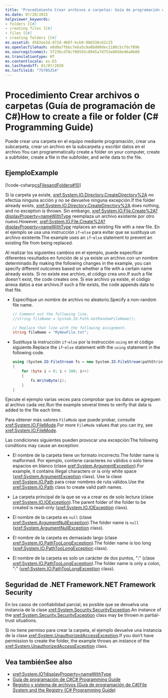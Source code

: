 ```yaml
---
title: 'Procedimiento Crear archivos o carpetas: Guía de programación de C#'
ms.date: 07/20/2015
helpviewer_keywords:
- folders [C#]
- creating files [C#]
- files [C#]
- creating folders [C#]
ms.assetid: 4582ee2d-d72d-4687-bcb9-08d336c62c25
ms.openlocfilehash: e0d0a7fbbc7e6a5c9a0bd00dec1188c5cfdcf896
ms.sourcegitcommit: 5f236cd78cf09593c8945a7d753e0850e96a0b80
ms.translationtype: HT
ms.contentlocale: es-ES
ms.lasthandoff: 01/07/2020
ms.locfileid: "75705254"
---
```

# <a name="how-to-create-a-file-or-folder-c-programming-guide"></a><span data-ttu-id="11551-102">Procedimiento Crear archivos o carpetas (Guía de programación de C#)</span><span class="sxs-lookup"><span data-stu-id="11551-102">How to create a file or folder (C# Programming Guide)</span></span>
<span data-ttu-id="11551-103">Puede crear una carpeta en el equipo mediante programación, crear una subcarpeta, crear un archivo en la subcarpeta y escribir datos en el archivo.</span><span class="sxs-lookup"><span data-stu-id="11551-103">You can programmatically create a folder on your computer, create a subfolder, create a file in the subfolder, and write data to the file.</span></span>  
  
## <a name="example"></a><span data-ttu-id="11551-104">Ejemplo</span><span class="sxs-lookup"><span data-stu-id="11551-104">Example</span></span>  
 [!code-csharp[csFilesandFolders#10](~/samples/snippets/csharp/VS_Snippets_VBCSharp/csFilesAndFolders/CS/FileIteration.cs#10)]  
  
 <span data-ttu-id="11551-105">Si la carpeta ya existe, <xref:System.IO.Directory.CreateDirectory%2A> no efectúa ninguna acción y no se devuelve ninguna excepción.</span><span class="sxs-lookup"><span data-stu-id="11551-105">If the folder already exists, <xref:System.IO.Directory.CreateDirectory%2A> does nothing, and no exception is thrown.</span></span> <span data-ttu-id="11551-106">Sin embargo, <xref:System.IO.File.Create%2A?displayProperty=nameWithType> reemplaza un archivo existente por otro nuevo.</span><span class="sxs-lookup"><span data-stu-id="11551-106">However, <xref:System.IO.File.Create%2A?displayProperty=nameWithType> replaces an existing file with a new file.</span></span> <span data-ttu-id="11551-107">En el ejemplo se usa una instrucción `if`-`else` para evitar que se sustituya un archivo existente.</span><span class="sxs-lookup"><span data-stu-id="11551-107">The example uses an `if`-`else` statement to prevent an existing file from being replaced.</span></span>  
  
 <span data-ttu-id="11551-108">Al realizar los siguientes cambios en el ejemplo, puede especificar diferentes resultados en función de si ya existe un archivo con un nombre determinado.</span><span class="sxs-lookup"><span data-stu-id="11551-108">By making the following changes in the example, you can specify different outcomes based on whether a file with a certain name already exists.</span></span> <span data-ttu-id="11551-109">Si no existe ese archivo, el código crea uno.</span><span class="sxs-lookup"><span data-stu-id="11551-109">If such a file doesn't exist, the code creates one.</span></span> <span data-ttu-id="11551-110">Si ese archivo ya existe, el código anexa datos a ese archivo.</span><span class="sxs-lookup"><span data-stu-id="11551-110">If such a file exists, the code appends data to that file.</span></span>  
  
- <span data-ttu-id="11551-111">Especifique un nombre de archivo no aleatorio.</span><span class="sxs-lookup"><span data-stu-id="11551-111">Specify a non-random file name.</span></span>  
  
    ```csharp  
    // Comment out the following line.  
    //string fileName = System.IO.Path.GetRandomFileName();  
  
    // Replace that line with the following assignment.  
    string fileName = "MyNewFile.txt";  
    ```  
  
- <span data-ttu-id="11551-112">Sustituya la instrucción `if`-`else` por la instrucción `using` en el código siguiente.</span><span class="sxs-lookup"><span data-stu-id="11551-112">Replace the `if`-`else` statement with the `using` statement in the following code.</span></span>  
  
    ```csharp  
    using (System.IO.FileStream fs = new System.IO.FileStream(pathString, FileMode.Append))   
    {  
        for (byte i = 0; i < 100; i++)  
        {  
            fs.WriteByte(i);  
        }  
    }  
    ```  
  
 <span data-ttu-id="11551-113">Ejecute el ejemplo varias veces para comprobar que los datos se agreguen al archivo cada vez.</span><span class="sxs-lookup"><span data-stu-id="11551-113">Run the example several times to verify that data is added to the file each time.</span></span>  
  
 <span data-ttu-id="11551-114">Para obtener más valores `FileMode` que puede probar, consulte <xref:System.IO.FileMode>.</span><span class="sxs-lookup"><span data-stu-id="11551-114">For more `FileMode` values that you can try, see <xref:System.IO.FileMode>.</span></span>  
  
 <span data-ttu-id="11551-115">Las condiciones siguientes pueden provocar una excepción:</span><span class="sxs-lookup"><span data-stu-id="11551-115">The following conditions may cause an exception:</span></span>  
  
- <span data-ttu-id="11551-116">El nombre de la carpeta tiene un formato incorrecto.</span><span class="sxs-lookup"><span data-stu-id="11551-116">The folder name is malformed.</span></span> <span data-ttu-id="11551-117">Por ejemplo, contiene caracteres no válidos o solo tiene espacios en blanco (clase <xref:System.ArgumentException>).</span><span class="sxs-lookup"><span data-stu-id="11551-117">For example, it contains illegal characters or is only white space (<xref:System.ArgumentException> class).</span></span> <span data-ttu-id="11551-118">Use la clase <xref:System.IO.Path> para crear nombres de ruta válidos.</span><span class="sxs-lookup"><span data-stu-id="11551-118">Use the <xref:System.IO.Path> class to create valid path names.</span></span>  
  
- <span data-ttu-id="11551-119">La carpeta principal de la que se va a crear es de solo lectura (clase <xref:System.IO.IOException>).</span><span class="sxs-lookup"><span data-stu-id="11551-119">The parent folder of the folder to be created is read-only (<xref:System.IO.IOException> class).</span></span>  
  
- <span data-ttu-id="11551-120">El nombre de la carpeta es `null` (clase <xref:System.ArgumentNullException>).</span><span class="sxs-lookup"><span data-stu-id="11551-120">The folder name is `null` (<xref:System.ArgumentNullException> class).</span></span>  
  
- <span data-ttu-id="11551-121">El nombre de la carpeta es demasiado largo (clase <xref:System.IO.PathTooLongException>).</span><span class="sxs-lookup"><span data-stu-id="11551-121">The folder name is too long (<xref:System.IO.PathTooLongException> class).</span></span>  
  
- <span data-ttu-id="11551-122">El nombre de la carpeta es solo un carácter de dos puntos, ":" (clase <xref:System.IO.PathTooLongException>).</span><span class="sxs-lookup"><span data-stu-id="11551-122">The folder name is only a colon, ":" (<xref:System.IO.PathTooLongException> class).</span></span>  
  
## <a name="net-framework-security"></a><span data-ttu-id="11551-123">Seguridad de .NET Framework</span><span class="sxs-lookup"><span data-stu-id="11551-123">.NET Framework Security</span></span>  
 <span data-ttu-id="11551-124">En los casos de confiabilidad parcial, es posible que se devuelva una instancia de la clase <xref:System.Security.SecurityException>.</span><span class="sxs-lookup"><span data-stu-id="11551-124">An instance of the <xref:System.Security.SecurityException> class may be thrown in partial-trust situations.</span></span>  
  
 <span data-ttu-id="11551-125">Si no tiene permiso para crear la carpeta, el ejemplo devuelve una instancia de la clase <xref:System.UnauthorizedAccessException>.</span><span class="sxs-lookup"><span data-stu-id="11551-125">If you don’t have permission to create the folder, the example throws an instance of the <xref:System.UnauthorizedAccessException> class.</span></span>  
  
## <a name="see-also"></a><span data-ttu-id="11551-126">Vea también</span><span class="sxs-lookup"><span data-stu-id="11551-126">See also</span></span>

- <xref:System.IO?displayProperty=nameWithType>
- [<span data-ttu-id="11551-127">Guía de programación de C#</span><span class="sxs-lookup"><span data-stu-id="11551-127">C# Programming Guide</span></span>](../index.md)
- [<span data-ttu-id="11551-128">Registro y sistema de archivos (Guía de programación de C#)</span><span class="sxs-lookup"><span data-stu-id="11551-128">File System and the Registry (C# Programming Guide)</span></span>](./index.md)
